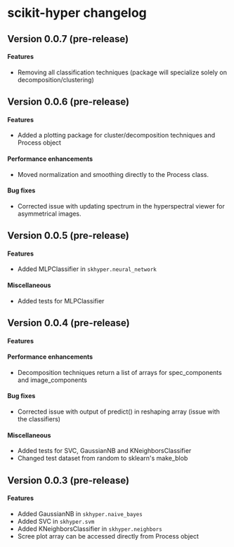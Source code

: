 # scikit-hyper changelog

## Version 0.0.7 (pre-release)
#### Features
+ Removing all classification techniques (package will specialize solely on decomposition/clustering)

## Version 0.0.6 (pre-release)
#### Features
+ Added a plotting package for cluster/decomposition techniques and Process object

#### Performance enhancements
+ Moved normalization and smoothing directly to the Process class.

#### Bug fixes
+ Corrected issue with updating spectrum in the hyperspectral viewer for asymmetrical images.

## Version 0.0.5 (pre-release)
#### Features
+ Added MLPClassifier in `skhyper.neural_network`

#### Miscellaneous
+ Added tests for MLPClassifier

## Version 0.0.4 (pre-release)
#### Features

#### Performance enhancements
+ Decomposition techniques return a list of arrays for spec_components and image_components

#### Bug fixes
+ Corrected issue with output of predict() in reshaping array (issue with the classifiers)

#### Miscellaneous
+ Added tests for SVC, GaussianNB and KNeighborsClassifier
+ Changed test dataset from random to sklearn's make_blob


## Version 0.0.3 (pre-release)
#### Features
+ Added GaussianNB in `skhyper.naive_bayes`
+ Added SVC in `skhyper.svm`
+ Added KNeighborsClassifier in `skhyper.neighbors`
+ Scree plot array can be accessed directly from Process object